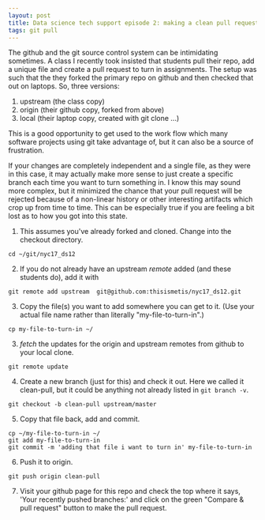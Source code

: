 ```yaml
---
layout: post
title: Data science tech support episode 2: making a clean pull request using a branch
tags: git pull
---
```



The github and the git source control system can be intimidating sometimes.  A class I recently took insisted that students pull their repo, add a unique file and create a pull request to turn in assignments.  The setup was such that the they forked the primary repo on github and then checked that out on laptops.  So, three versions:
1. upstream (the class copy)
2. origin (their github copy, forked from above)
3. local (their laptop copy, created with git clone ...)

This is a good opportunity to get used to the work flow which many software projects using git take advantage of, but it can also be a source of frustration.

If your changes are completely independent and a single file, as they were in this case, it may actually make more sense to just create a specific branch each time you want to turn something in. I know this may sound more complex, but it minimized the chance that your pull request will be rejected because of a non-linear history or other interesting artifacts which crop up from time to time. This can be especially true if you are feeling a bit lost as to how you got into this state.


1. This assumes you've already forked and cloned. Change into the checkout directory.
```
cd ~/git/nyc17_ds12
```

2. If you do not already have an upstream _remote_ added (and these students do), add it with
```
git remote add upstream  git@github.com:thisismetis/nyc17_ds12.git
```

3. Copy the file(s) you want to add somewhere you can get to it. (Use your actual file name rather than literally "my-file-to-turn-in".)
```
cp my-file-to-turn-in ~/
```

3. _fetch_ the updates for the origin and upstream remotes from github to your local clone.
```
git remote update
```

4. Create a new branch (just for this) and check it out. Here we called it clean-pull, 
but it could be anything not already listed in ```git branch -v```.

```
git checkout -b clean-pull upstream/master
```

5. Copy that file back, add and commit.
```
cp ~/my-file-to-turn-in ~/
git add my-file-to-turn-in
git commit -m 'adding that file i want to turn in' my-file-to-turn-in
```

6. Push it to origin.
```
git push origin clean-pull
```

7. Visit your github page for this repo and check the top where it says,
'Your recently pushed branches:' and click on the green "Compare & pull request" button
to make the pull request.

